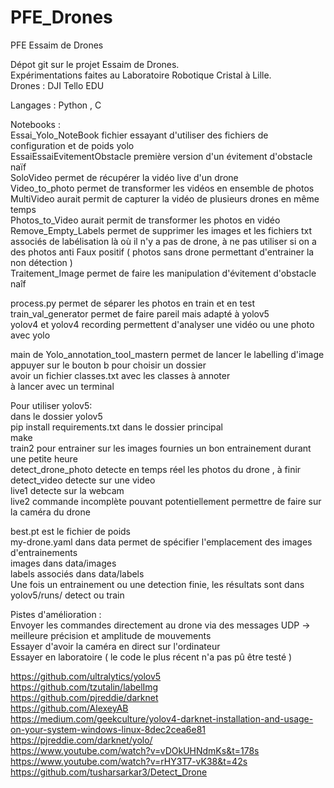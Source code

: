# PFE_Drones
PFE Essaim de Drones<br/>

Dépot git sur le projet Essaim de Drones.<br/>
Expérimentations faites au Laboratoire Robotique Cristal à Lille.<br/>
Drones :  DJI Tello EDU<br/>

Langages : Python , C<br/>

Notebooks :<br/>
Essai_Yolo_NoteBook fichier essayant d'utiliser des fichiers de configuration et de poids yolo<br/>
EssaiEssaiEvitementObstacle première version d'un évitement d'obstacle naïf<br/>
SoloVideo permet de récupérer la vidéo live d'un drone<br/>
Video_to_photo permet de transformer les vidéos en ensemble de photos<br/>
MultiVideo aurait permit de capturer la vidéo de plusieurs drones en même temps<br/>
Photos_to_Video aurait permit de transformer les photos en vidéo<br/>
Remove_Empty_Labels permet de supprimer les images et les fichiers txt associés de labélisation là où il n'y a pas de drone, à ne pas utiliser si on a des photos anti Faux positif ( photos sans drone permettant d'entrainer la non détection )<br/>
Traitement_Image permet de faire les manipulation d'évitement d'obstacle naîf<br/>

process.py permet de séparer les photos en train et en test<br/>
train_val_generator permet de faire pareil mais adapté à yolov5<br/>
yolov4 et yolov4 recording permettent d'analyser une vidéo ou une photo avec yolo<br/>


main de Yolo_annotation_tool_mastern permet de lancer le labelling d'image<br/>
appuyer sur le bouton b pour choisir un dossier<br/>
avoir un fichier classes.txt avec les classes à annoter<br/>
à lancer avec un terminal<br/>



Pour utiliser yolov5:<br/>
dans le dossier yolov5<br/>
pip install requirements.txt
dans le dossier principal<br/>
make <commande><br/>
  train2 pour entrainer sur les images fournies un bon entrainement durant une petite heure<br/>
  detect_drone_photo detecte en temps réel les photos du drone , à finir<br/>
  detect_video detecte sur une video<br/>
  live1 detecte sur la webcam<br/>
  live2 commande incomplète pouvant potentiellement permettre de faire sur la caméra du drone<br/>
  
 best.pt est le fichier de poids<br/>
 my-drone.yaml dans data permet de spécifier l'emplacement des images d'entrainements<br/>
 images dans data/images<br/>
 labels associés dans data/labels<br/>
Une fois un entrainement ou une detection finie, les résultats sont dans yolov5/runs/ detect ou train<br/>

Pistes d'amélioration :<br/>
Envoyer les commandes directement au drone via des messages UDP -> meilleure précision et amplitude de mouvements<br/>
Essayer d'avoir la caméra en direct sur l'ordinateur<br/>
Essayer en laboratoire ( le code le plus récent n'a pas pû être testé )<br/>
  
  https://github.com/ultralytics/yolov5 <br/>
  https://github.com/tzutalin/labelImg <br/>
  https://github.com/pjreddie/darknet <br/>
  https://github.com/AlexeyAB <br/>
  https://medium.com/geekculture/yolov4-darknet-installation-and-usage-on-your-system-windows-linux-8dec2cea6e81 <br/>
  https://pjreddie.com/darknet/yolo/ <br/>
  https://www.youtube.com/watch?v=vDOkUHNdmKs&t=178s <br/>
  https://www.youtube.com/watch?v=rHY3T7-vK38&t=42s <br/>
  https://github.com/tusharsarkar3/Detect_Drone <br/>

